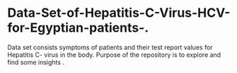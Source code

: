 # Data-Set-of-Hepatitis-C-Virus-HCV-for-Egyptian-patients-.
Data set consists symptoms of patients and their test report values for Hepatitis C- virus in the body. Purpose of the repository is to explore and find some insights .  
